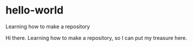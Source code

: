 # hello-world

Learning how to make a repository

Hi there. Learning how to make a repository, so I can put my treasure here.
